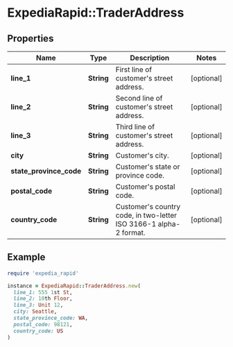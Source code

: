 # ExpediaRapid::TraderAddress

## Properties

| Name | Type | Description | Notes |
| ---- | ---- | ----------- | ----- |
| **line_1** | **String** | First line of customer&#39;s street address. | [optional] |
| **line_2** | **String** | Second line of customer&#39;s street address. | [optional] |
| **line_3** | **String** | Third line of customer&#39;s street address. | [optional] |
| **city** | **String** | Customer&#39;s city. | [optional] |
| **state_province_code** | **String** | Customer&#39;s state or province code. | [optional] |
| **postal_code** | **String** | Customer&#39;s postal code. | [optional] |
| **country_code** | **String** | Customer&#39;s country code, in two-letter ISO 3166-1 alpha-2 format. | [optional] |

## Example

```ruby
require 'expedia_rapid'

instance = ExpediaRapid::TraderAddress.new(
  line_1: 555 1st St,
  line_2: 10th Floor,
  line_3: Unit 12,
  city: Seattle,
  state_province_code: WA,
  postal_code: 98121,
  country_code: US
)
```

